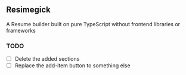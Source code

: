 ## Resimegick

A Resume builder built on pure TypeScript without frontend libraries or frameworks

### TODO

- [ ] Delete the added sections
- [ ] Replace the add-item button to something else
